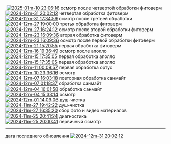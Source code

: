  ﻿
[![2025-01m-10 23:06:16]][H] осмотр после четвертой обработки фитоверм  
[![2024-12m-31 20:02:12]][H] четвертая обработка фитоверм  
[![2024-12m-31 17:34:59]][H] осмотр после третьей обработки  
[![2024-12m-27 19:00:00]][H] третья обработка фитоверм  
[![2024-12m-27 16:24:12]][H] осмотр после второй обработки фитоверм  
[![2024-12m-23 16:09:36]][H] вторая обработка фитоверм  
[![2024-12m-23 16:09:36]][H] осмотр после первой обработки фитоверм  
[![2024-12m-21 15:20:55]][H] первая обработка фитоверм  
[![2024-12m-16 19:36:49]][H] осмотр после аполло  
[![2024-12m-15 17:35:05]][H] первая обработка аполло  
[![2024-12m-15 17:35:05]][H] первая обработка аполло  
[![2024-12m-11 00:09:57]][H] первая обработка ортус  
[![2024-12m-10 23:36:16]][H] осмотр  
[![2024-12m-07 16:03:18]][H] повторная обработка санмайт  
[![2024-12m-07 01:18:37]][H] обработка санмайт  
[![2024-12m-04 16:01:58]][H] обработка санмайт  
[![2024-12m-04 15:33:14]][H] осмотр  
[![2024-12m-01 14:09:06]][H] душ-чистка  
[![2024-11m-27 19:42:22]][H] душ-чистка  
[![2024-11m-27 16:35:20]][H] сбор фото и видео материалов  
[![2024-11m-25 20:41:24]][H] диагностика  
[![2024-11m-25 20:00:41]][H] первичный осмотр  

--------------------------------------------------------------------------------

дата последнего обновления [![2024-12m-31 20:02:12]][H]  

[H]: паспорт.md  "документация"

[2024-11m-25 20:00:41]: https://img.shields.io/static/v1?label=2024-11m-25&message=20:00:41&color=yellowgreen
[2024-11m-25 20:41:24]: https://img.shields.io/static/v1?label=2024-11m-25&message=20:41:24&color=yellowgreen
[2024-11m-27 16:35:20]: https://img.shields.io/static/v1?label=2024-11m-27&message=16:35:20&color=yellowgreen
[2024-11m-27 19:42:22]: https://img.shields.io/static/v1?label=2024-11m-27&message=19:42:22&color=yellowgreen
[2024-12m-01 14:09:06]: https://img.shields.io/static/v1?label=2024-12m-01&message=14:09:06&color=yellowgreen
[2024-12m-04 15:33:14]: https://img.shields.io/static/v1?label=2024-12m-07&message=15:33:14&color=yellowgreen
[2024-12m-04 16:01:58]: https://img.shields.io/static/v1?label=2024-12m-07&message=16:01:58&color=yellowgreen
[2024-12m-07 01:18:37]: https://img.shields.io/static/v1?label=2024-12m-07&message=01:18:37&color=yellowgreen
[2024-12m-07 16:03:18]: https://img.shields.io/static/v1?label=2024-12m-07&message=16:03:18&color=yellowgreen
[2024-12m-10 23:36:16]: https://img.shields.io/static/v1?label=2024-12m-10&message=23:36:16&color=yellowgreen
[2024-12m-11 00:09:57]: https://img.shields.io/static/v1?label=2024-12m-11&message=20:09:57&color=yellowgreen
[2024-12m-15 17:35:05]: https://img.shields.io/static/v1?label=2024-12m-15&message=17:35:05&color=yellowgreen
[2024-12m-16 19:36:49]: https://img.shields.io/static/v1?label=2024-12m-16&message=19:36:49&color=yellowgreen
[2024-12m-21 15:20:55]: https://img.shields.io/static/v1?label=2024-12m-21&message=15:20:55&color=yellowgreen
[2024-12m-23 16:09:36]: https://img.shields.io/static/v1?label=2024-12m-23&message=16:09:36&color=yellowgreen
[2024-12m-27 16:24:12]: https://img.shields.io/static/v1?label=2024-12m-27&message=16:24:12&color=yellowgreen
[2024-12m-27 19:00:00]: https://img.shields.io/static/v1?label=2024-12m-27&message=19:00:00&color=yellowgreen
[2024-12m-31 17:34:59]: https://img.shields.io/static/v1?label=2024-12m-31&message=17:34:59&color=yellowgreen
[2024-12m-31 20:02:12]: https://img.shields.io/static/v1?label=2024-12m-31&message=20:02:12&color=yellowgreen
[2025-01m-10 23:06:16]: https://img.shields.io/static/v1?label=2024-01m-10&message=23:06:16&color=yellowgreen



